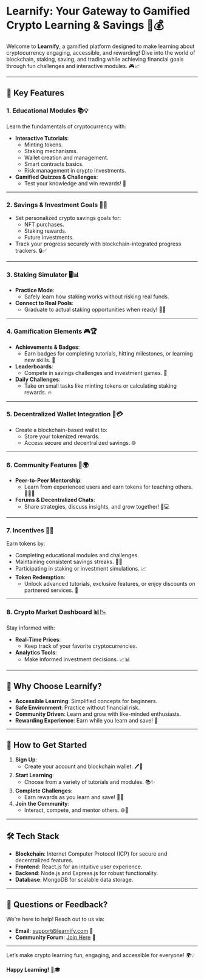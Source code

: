 # Learnify: Your Gateway to Gamified Crypto Learning & Savings 🚀💰

Welcome to **Learnify**, a gamified platform designed to make learning about cryptocurrency engaging, accessible, and rewarding! Dive into the world of blockchain, staking, saving, and trading while achieving financial goals through fun challenges and interactive modules. 🎮📈

---

## 🌟 Key Features

### 1. **Educational Modules** 📚💡

Learn the fundamentals of cryptocurrency with:
- **Interactive Tutorials**:
  - Minting tokens.
  - Staking mechanisms.
  - Wallet creation and management.
  - Smart contracts basics.
  - Risk management in crypto investments.
- **Gamified Quizzes & Challenges**:
  - Test your knowledge and win rewards! 🎉

---

### 2. **Savings & Investment Goals** 🏦🎯

- Set personalized crypto savings goals for:
  - NFT purchases.
  - Staking rewards.
  - Future investments.
- Track your progress securely with blockchain-integrated progress trackers. 🔒✅

---

### 3. **Staking Simulator** 🖥️📊

- **Practice Mode**:
  - Safely learn how staking works without risking real funds.
- **Connect to Real Pools**:
  - Graduate to actual staking opportunities when ready! 🔗💵

---

### 4. **Gamification Elements** 🎮🏆

- **Achievements & Badges**:
  - Earn badges for completing tutorials, hitting milestones, or learning new skills. 🏅
- **Leaderboards**:
  - Compete in savings challenges and investment games. 🥇
- **Daily Challenges**:
  - Take on small tasks like minting tokens or calculating staking rewards. 🔥

---

### 5. **Decentralized Wallet Integration** 🔐💳

- Create a blockchain-based wallet to:
  - Store your tokenized rewards.
  - Access secure and decentralized savings. 🌐

---

### 6. **Community Features** 🤝🌍

- **Peer-to-Peer Mentorship**:
  - Learn from experienced users and earn tokens for teaching others. 🧑‍🏫💎
- **Forums & Decentralized Chats**:
  - Share strategies, discuss insights, and grow together! 💬💻

---

### 7. **Incentives** 🎁💵

Earn tokens by:
- Completing educational modules and challenges.
- Maintaining consistent savings streaks. 📅✅
- Participating in staking or investment simulations. 📈
- **Token Redemption**:
  - Unlock advanced tutorials, exclusive features, or enjoy discounts on partnered services. 🎉

---

### 8. **Crypto Market Dashboard** 📊📉

Stay informed with:
- **Real-Time Prices**:
  - Keep track of your favorite cryptocurrencies.
- **Analytics Tools**:
  - Make informed investment decisions. 📈📊

---

## 🚀 Why Choose Learnify?

- **Accessible Learning**: Simplified concepts for beginners.
- **Safe Environment**: Practice without financial risk.
- **Community Driven**: Learn and grow with like-minded enthusiasts.
- **Rewarding Experience**: Earn while you learn and save! 🤑

---

## 📂 How to Get Started

1. **Sign Up**:
   - Create your account and blockchain wallet. 🖊️🔐
2. **Start Learning**:
   - Choose from a variety of tutorials and modules. 📚✨
3. **Complete Challenges**:
   - Earn rewards as you learn and save! 🎯💸
4. **Join the Community**:
   - Interact, compete, and mentor others. 🌐🤝

---

## 🛠️ Tech Stack

- **Blockchain**: Internet Computer Protocol (ICP) for secure and decentralized features.
- **Frontend**: React.js for an intuitive user experience.
- **Backend**: Node.js and Express.js for robust functionality.
- **Database**: MongoDB for scalable data storage.

---

## 🤔 Questions or Feedback?

We’re here to help! Reach out to us via:
- **Email**: support@learnify.com 📧
- **Community Forum**: [Join Here](#) 💬

---

Let’s make crypto learning fun, engaging, and accessible for everyone! 🌍💡

**Happy Learning!** 🎉🎓

